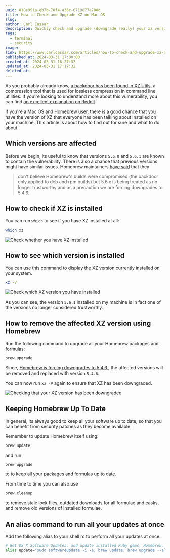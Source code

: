 ```yaml
---
uuid: 018e951a-eb7b-78f4-a36c-6719877a700d
title: How to Check and Upgrade XZ on Mac OS
slug: 
author: Carl Cassar
description: Quickly check and upgrade (downgrade really) your xz version on Mac OS, to make sure you are not using the backdoored version.
tags:
  - terminal
  - security
image: 
link: https://www.carlcassar.com/articles/how-to-check-and-upgrade-xz-on-mac-os
published_at: 2024-03-31 17:00:00
created_at: 2024-03-31 16:27:32
updated_at: 2024-03-31 17:17:32
deleted_at:
---
```

As you probably already know, [a backdoor has been found in XZ Utils](https://arstechnica.com/security/2024/03/backdoor-found-in-widely-used-linux-utility-breaks-encrypted-ssh-connections/), a compression tool that is used for lossless compression in command line utilities. If you're looking to understand more about this vulnerability, you can find [an excellent explanation on Reddit](https://www.reddit.com/r/explainlikeimfive/comments/1brf749/eli5_the_recently_discovered_xz_backdoor/).

If you're a Mac OS and [Homebrew](https://brew.sh) user, there is a good chance that you have the version of XZ that everyone has been talking about installed on your machine. This article is about how to find out for sure and what to do about.

## Which versions are affected

Before we begin, its useful to know that versions `5.6.0` and `5.6.1` are known to contain the vulnerability. There is also a chance that previous versions might have similar issues. Homebrew maintainers [have said](https://github.com/orgs/Homebrew/discussions/5243#discussioncomment-8954951) that they

> don't believe Homebrew's builds were compromised (the backdoor only applied to deb and rpm builds) but 5.6.x is being treated as no longer trustworthy and as a precaution we are forcing downgrades to 5.4.6.

## How to check if XZ is installed

You can run `which` to see if you have XZ installed at all:

```bash
which xz
```

![Check whether you have XZ installed](https://media.carlcassar.com/how-to-check-and-upgrade-xz-on-mac-os/xz-V.png)

## How to see which version is installed

You can use this command to display the XZ version currently installed on your system.

```bash
xz -V
```

![Check which XZ version you have installed](https://media.carlcassar.com/how-to-check-and-upgrade-xz-on-mac-os/which-xz.png)

As you can see, the version `5.6.1` installed on my machine is in fact one of the versions no longer considered trustworthy.

## How to remove the affected XZ version using Homebrew

Run the following command to upgrade all your Homebrew packages and formulas:

```bash
brew upgrade
```

Since, [Homebrew is forcing downgrades to 5.4.6.](https://github.com/orgs/Homebrew/discussions/5243#discussioncomment-8954951), the affected versions will be removed and replaced with version `5.4.6`.

You can now run `xz -V` again to ensure that XZ has been downgraded.

![Checking that your XZ version has been downgraded](https://media.carlcassar.com/how-to-check-and-upgrade-xz-on-mac-os/xz-V-5.4.6.png)

## Keeping Homebrew Up To Date

In general, its always good to keep all your software up to date, so that you can benefit from security patches as they become available.

Remember to update Homebrew itself using:

```php
brew update
```

and run

```bash
brew upgrade
```

to to keep all your packages and formulas up to date.

From time to time you can also use 

```php
brew cleanup
```

to remove stale lock files, outdated downloads for all formulae and casks, and remove old versions of installed formulae.

## An alias command to run all your updates at once

Add the following alias to your shell rc to perform all your updates at once:

```bash
# Get OS X Software Updates, and update installed Ruby gems, Homebrew, npm, and their installed packages
alias update='sudo softwareupdate -i -a; brew update; brew upgrade --all; brew cleanup; npm install npm -g; npm update -g; sudo gem update'
```